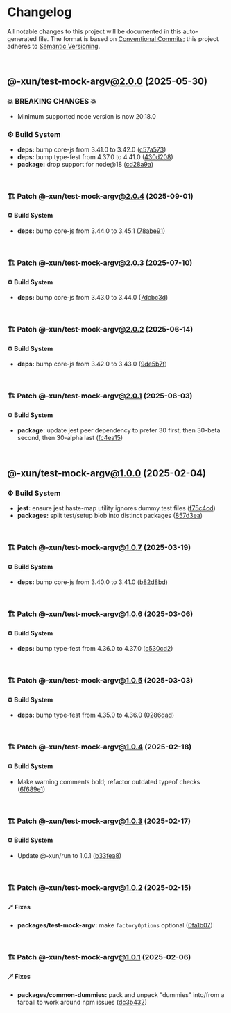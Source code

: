 # Changelog

All notable changes to this project will be documented in this auto-generated
file. The format is based on [Conventional Commits][1];
this project adheres to [Semantic Versioning][2].

<br />

## @-xun/test-mock-argv[@2.0.0][3] (2025-05-30)

### 💥 BREAKING CHANGES 💥

- Minimum supported node version is now 20.18.0

### ⚙️ Build System

- **deps:** bump core-js from 3.41.0 to 3.42.0 ([c57a573][4])
- **deps:** bump type-fest from 4.37.0 to 4.41.0 ([430d208][5])
- **package:** drop support for node\@18 ([cd28a9a][6])

<br />

### 🏗️ Patch @-xun/test-mock-argv[@2.0.4][7] (2025-09-01)

#### ⚙️ Build System

- **deps:** bump core-js from 3.44.0 to 3.45.1 ([78abe91][8])

<br />

### 🏗️ Patch @-xun/test-mock-argv[@2.0.3][9] (2025-07-10)

#### ⚙️ Build System

- **deps:** bump core-js from 3.43.0 to 3.44.0 ([7dcbc3d][10])

<br />

### 🏗️ Patch @-xun/test-mock-argv[@2.0.2][11] (2025-06-14)

#### ⚙️ Build System

- **deps:** bump core-js from 3.42.0 to 3.43.0 ([9de5b7f][12])

<br />

### 🏗️ Patch @-xun/test-mock-argv[@2.0.1][13] (2025-06-03)

#### ⚙️ Build System

- **package:** update jest peer dependency to prefer 30 first, then 30-beta second, then 30-alpha last ([fc4ea15][14])

<br />

## @-xun/test-mock-argv[@1.0.0][15] (2025-02-04)

### ⚙️ Build System

- **jest:** ensure jest haste-map utility ignores dummy test files ([f75c4cd][16])
- **packages:** split test/setup blob into distinct packages ([857d3ea][17])

<br />

### 🏗️ Patch @-xun/test-mock-argv[@1.0.7][18] (2025-03-19)

#### ⚙️ Build System

- **deps:** bump core-js from 3.40.0 to 3.41.0 ([b82d8bd][19])

<br />

### 🏗️ Patch @-xun/test-mock-argv[@1.0.6][20] (2025-03-06)

#### ⚙️ Build System

- **deps:** bump type-fest from 4.36.0 to 4.37.0 ([c530cd2][21])

<br />

### 🏗️ Patch @-xun/test-mock-argv[@1.0.5][22] (2025-03-03)

#### ⚙️ Build System

- **deps:** bump type-fest from 4.35.0 to 4.36.0 ([0286dad][23])

<br />

### 🏗️ Patch @-xun/test-mock-argv[@1.0.4][24] (2025-02-18)

#### ⚙️ Build System

- Make warning comments bold; refactor outdated typeof checks ([6f689e1][25])

<br />

### 🏗️ Patch @-xun/test-mock-argv[@1.0.3][26] (2025-02-17)

#### ⚙️ Build System

- Update @-xun/run to 1.0.1 ([b33fea8][27])

<br />

### 🏗️ Patch @-xun/test-mock-argv[@1.0.2][28] (2025-02-15)

#### 🪄 Fixes

- **packages/test-mock-argv:** make `factoryOptions` optional ([0fa1b07][29])

<br />

### 🏗️ Patch @-xun/test-mock-argv[@1.0.1][30] (2025-02-06)

#### 🪄 Fixes

- **packages/common-dummies:** pack and unpack "dummies" into/from a tarball to work around npm issues ([dc3b432][31])

[1]: https://conventionalcommits.org
[2]: https://semver.org
[3]: https://github.com/Xunnamius/test-utils/compare/@-xun/test-mock-argv@1.0.7...@-xun/test-mock-argv@2.0.0
[4]: https://github.com/Xunnamius/test-utils/commit/c57a5737cc068abb8259597b89b5b429b1edd11e
[5]: https://github.com/Xunnamius/test-utils/commit/430d208e0ff3ab5d8752ecc1e72d3cf14f5a8252
[6]: https://github.com/Xunnamius/test-utils/commit/cd28a9a0a06981edb7d180139ceb629dc4313139
[7]: https://github.com/Xunnamius/test-utils/compare/@-xun/test-mock-argv@2.0.3...@-xun/test-mock-argv@2.0.4
[8]: https://github.com/Xunnamius/test-utils/commit/78abe910fb767091fa115b5ae4a0ebb88e15fb35
[9]: https://github.com/Xunnamius/test-utils/compare/@-xun/test-mock-argv@2.0.2...@-xun/test-mock-argv@2.0.3
[10]: https://github.com/Xunnamius/test-utils/commit/7dcbc3df6d58971752b69bab5906c4a8f9cef8c5
[11]: https://github.com/Xunnamius/test-utils/compare/@-xun/test-mock-argv@2.0.1...@-xun/test-mock-argv@2.0.2
[12]: https://github.com/Xunnamius/test-utils/commit/9de5b7f35d84e6ff40c46ca5b8d0a9f323c59e51
[13]: https://github.com/Xunnamius/test-utils/compare/@-xun/test-mock-argv@2.0.0...@-xun/test-mock-argv@2.0.1
[14]: https://github.com/Xunnamius/test-utils/commit/fc4ea1561ab0eb466639e76ecec9142647b7bdae
[15]: https://github.com/Xunnamius/test-utils/compare/857d3eac80084608a88cbc27476cbe23e155ce7d...@-xun/test-mock-argv@1.0.0
[16]: https://github.com/Xunnamius/test-utils/commit/f75c4cd929f5d1720d466436ad2ee5c68cced170
[17]: https://github.com/Xunnamius/test-utils/commit/857d3eac80084608a88cbc27476cbe23e155ce7d
[18]: https://github.com/Xunnamius/test-utils/compare/@-xun/test-mock-argv@1.0.6...@-xun/test-mock-argv@1.0.7
[19]: https://github.com/Xunnamius/test-utils/commit/b82d8bdf40863bf8405cba23566f44d76e7ea3b2
[20]: https://github.com/Xunnamius/test-utils/compare/@-xun/test-mock-argv@1.0.5...@-xun/test-mock-argv@1.0.6
[21]: https://github.com/Xunnamius/test-utils/commit/c530cd2587565c000dcf4efd29c8fa7b41f456fa
[22]: https://github.com/Xunnamius/test-utils/compare/@-xun/test-mock-argv@1.0.4...@-xun/test-mock-argv@1.0.5
[23]: https://github.com/Xunnamius/test-utils/commit/0286dad11ad40c10f9ed8ec68d858b0245f66bad
[24]: https://github.com/Xunnamius/test-utils/compare/@-xun/test-mock-argv@1.0.3...@-xun/test-mock-argv@1.0.4
[25]: https://github.com/Xunnamius/test-utils/commit/6f689e10efcbac51bda6c5db872d36185d578002
[26]: https://github.com/Xunnamius/test-utils/compare/@-xun/test-mock-argv@1.0.2...@-xun/test-mock-argv@1.0.3
[27]: https://github.com/Xunnamius/test-utils/commit/b33fea8db53369e4e821d273ed05fd0d4c91b749
[28]: https://github.com/Xunnamius/test-utils/compare/@-xun/test-mock-argv@1.0.1...@-xun/test-mock-argv@1.0.2
[29]: https://github.com/Xunnamius/test-utils/commit/0fa1b071f369dbe1d4bcd1896de0bdc00b84cfdd
[30]: https://github.com/Xunnamius/test-utils/compare/@-xun/test-mock-argv@1.0.0...@-xun/test-mock-argv@1.0.1
[31]: https://github.com/Xunnamius/test-utils/commit/dc3b432f6d15898a8396cf56c73f03cafcecb7a9
